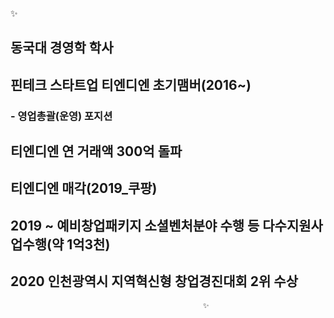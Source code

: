 ✨

## 동국대 경영학 학사
## 핀테크 스타트업 티엔디엔 초기맴버(2016~)
### - 영업총괄(운영) 포지션
## 티엔디엔 연 거래액 300억 돌파
## 티엔디엔 매각(2019_쿠팡)
## 2019 ~ 예비창업패키지 소셜벤처분야 수행 등 다수지원사업수행(약 1억3천)
## 2020 인천광역시 지역혁신형 창업경진대회 2위 수상

                                               ✨



<!--
**rickyAHNN/rickyAHNN** is a ✨ _special_ ✨ repository because its `README.md` (this file) appears on your GitHub profile.

Here are some ideas to get you started:

- 🔭 I’m currently working on ...
- 🌱 I’m currently learning ...
- 👯 I’m looking to collaborate on ...
- 🤔 I’m looking for help with ...
- 💬 Ask me about ...
- 📫 How to reach me: ...
- 😄 Pronouns: ...
- ⚡ Fun fact: ...
-->
